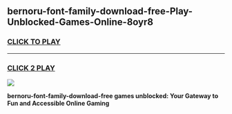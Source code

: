 
## bernoru-font-family-download-free-Play-Unblocked-Games-Online-8oyr8
<h3>
<a href="https://premium76.site?title=bernoru-font-family-download-free&ref=24A">CLICK TO PLAY</a></h3>
<hr>

<h3>
<a href="https://premium76.site?title=bernoru-font-family-download-free&ref=24A">CLICK 2 PLAY</a>
  
</h3>

<a href="https://premium76.site?title=bernoru-font-family-download-free&ref=24A"><img src="https://clearcache.store/games.png"></a>


**bernoru-font-family-download-free games unblocked: Your Gateway to Fun and Accessible Online Gaming**
